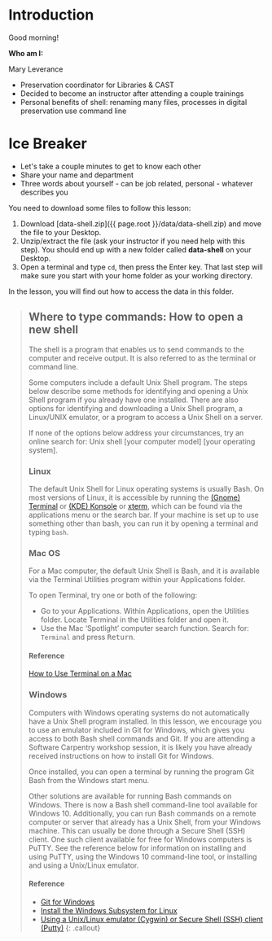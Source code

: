 # Introduction
Good morning!

**Who am I:**

Mary Leverance
* Preservation coordinator for Libraries & CAST
* Decided to become an instructor after attending a couple trainings
* Personal benefits of shell: renaming many files, processes in digital preservation use command line

# Ice Breaker
- Let's take a couple minutes to get to know each other
- Share your name and department
- Three words about yourself - can be job related, personal - whatever describes you

You need to download some files to follow this lesson:

1. Download [data-shell.zip]({{ page.root }}/data/data-shell.zip) and move the file to your Desktop.
2. Unzip/extract the file (ask your instructor if you need help with this step). You should end up with a new folder called **data-shell** on your Desktop.
3. Open a terminal and type `cd`, then press the Enter key. That last step will make sure you start with your home folder as your working directory.

In the lesson, you will find out how to access the data in this folder.  

> ## Where to type commands: How to open a new shell
> The shell is a program that enables us to send commands to the computer and receive output. It is also referred to as the terminal or command line.
>
> Some computers include a default Unix Shell program. 
> The steps below describe some methods for identifying and opening a Unix Shell program if you already have one installed. 
> There are also options for identifying and downloading a Unix Shell program, a Linux/UNIX emulator, or a program to access a Unix Shell on a server. 
>
> If none of the options below address your circumstances, try an online search for: Unix shell [your computer model] [your operating system].
>
> ### Linux
> The default Unix Shell for Linux operating systems is usually Bash.
> On most versions of Linux, it is accessible by running the [(Gnome) Terminal](https://help.gnome.org/users/gnome-terminal/stable/)
> or [(KDE) Konsole](https://konsole.kde.org/)
> or [xterm](https://en.wikipedia.org/wiki/Xterm),
> which can be found via the applications menu or the search bar.
> If your machine is set up to use something other than bash, you can run it by opening a terminal and typing `bash`.
>
> ### Mac OS
> For a Mac computer, the default Unix Shell is Bash,
> and it is available via the Terminal Utilities program within your Applications folder.
>
> To open Terminal, try one or both of the following:
> * Go to your Applications. Within Applications, open the Utilities folder. Locate Terminal in the Utilities folder and open it.
> * Use the Mac ‘Spotlight’ computer search function. Search for: `Terminal` and press <kbd>Return</kbd>.
>
> #### Reference 
> [How to Use Terminal on a Mac](http://www.macworld.co.uk/feature/mac-software/how-use-terminal-on-mac-3608274/)
>
> ### Windows
> Computers with Windows operating systems do not automatically have a Unix Shell program installed.
> In this lesson, we encourage you to use an emulator included in Git for Windows, 
> which gives you access to both Bash shell commands and Git. 
> If you are attending a Software Carpentry workshop session, it is likely you have already received instructions on how to install Git for Windows.
>
> Once installed, you can open a terminal by running the program Git Bash from the Windows start menu.
>
> Other solutions are available for running Bash commands on Windows. 
> There is now a Bash shell command-line tool available for Windows 10. 
> Additionally, you can run Bash commands on a remote computer or server that already has a Unix Shell, from your Windows machine. 
> This can usually be done through a Secure Shell (SSH) client. 
> One such client available for free for Windows computers is PuTTY. 
> See the reference below for information on installing and using PuTTY, 
> using the Windows 10 command-line tool, or installing and using a Unix/Linux emulator.
>
> #### Reference
> * [Git for Windows](https://git-for-windows.github.io/)
> * [Install the Windows Subsystem for Linux](https://docs.microsoft.com/en-us/windows/wsl/install-win10)
> * [Using a Unix/Linux emulator (Cygwin) or Secure Shell (SSH) client (Putty)](http://faculty.smu.edu/reynolds/unixtut/windows.html)
{: .callout}
